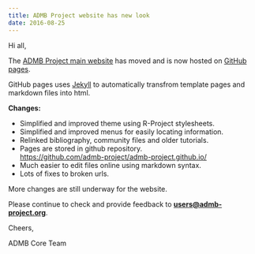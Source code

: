 ```yaml
---
title: ADMB Project website has new look
date: 2016-08-25
---
```

Hi all,

The [ADMB Project main website](http://www.admb-project.org/) has moved and is now hosted on [GitHub pages](https://pages.github.com/).

GitHub pages uses [Jekyll](https://jekyllrb.com/) to automatically transfrom template pages and 
markdown files into html.

**Changes:**

* Simplified and improved theme using R-Project stylesheets.
* Simplified and improved menus for easily locating information.
* Relinked bibliography, community files and older tutorials.
* Pages are stored in github repository. <br/> https://github.com/admb-project/admb-project.github.io/
* Much easier to edit files online using markdown syntax.
* Lots of fixes to broken urls.

More changes are still underway for the website.

Please continue to check and provide feedback to **users@admb-project.org**.

Cheers,

ADMB Core Team
